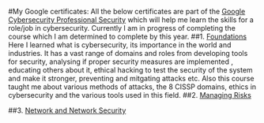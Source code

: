 #My Google certificates:
All the below certificates are part of the [Google Cybersecurity Professional Security](https://www.coursera.org/google-certificates/cybersecurity-certificate) which will help me learn the skills for a role/job in cybersecurity. Currently I am in progress of completing the course which I am determined to complete by this year.
##1. [Foundations](https://coursera.org/share/6104139b5fcd960c27bc08a531f3ec6a)
     Here I learned what is cybersecurity, its importance in the world and industries. It has a vast range of domains and roles from developing tools for security, analysing if proper security measures are 
     implemented , educating others about it, ethical hacking to test the security of the system and make it stronger, preventing and mitgating attacks etc. Also this course taught me about various methods of 
     attacks, the 8 CISSP domains, ethics in cybersecurity and the various tools used in this field.
##2. [Managing Risks](https://coursera.org/share/18efaf0c33a4dc00688ac7fc9670053c)
   
##3. [Network and Network Security](https://coursera.org/share/dcfcd4b839cd64f5bf2d93c41b5e15c8)
